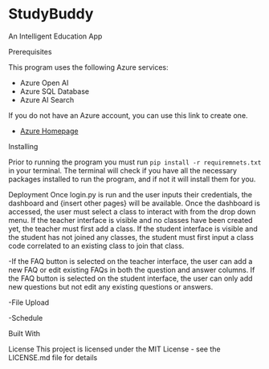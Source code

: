 # StudyBuddy
An Intelligent Education App

Prerequisites

This program uses the following Azure services:
- Azure Open AI
- Azure SQL Database
- Azure AI Search

If you do not have an Azure account, you can use this link to create one.
- [Azure Homepage](azure.microsoft.com)

Installing

Prior to running the program you must run ```pip install -r requiremnets.txt``` in your terminal. The terminal will check if you have all the necessary packages installed to run the program, and if not it will install them for you.


Deployment
Once login.py is run and the user inputs their credentials, the dashboard and {insert other pages} will be available.
Once the dashboard is accessed, the user must select a class to interact with from the drop down menu. If the teacher interface is visible and no classes have been created yet, the teacher must first add a class. If the student interface is visible and the student has not joined any classes, the student must first input a class code correlated to an existing class to join that class.

-If the FAQ button is selected on the teacher interface, the user can add a new FAQ or edit existing FAQs in both the question and answer columns.
If the FAQ button is selected on the student interface, the user can only add new questions but not edit any existing questions or answers.

-File Upload

-Schedule


Built With


License
This project is licensed under the MIT License - see the LICENSE.md file for details
